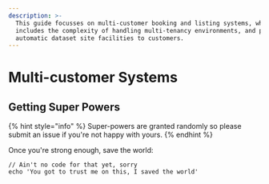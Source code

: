 ```yaml
---
description: >-
  This guide focusses on multi-customer booking and listing systems, which
  includes the complexity of handling multi-tenancy environments, and providing
  automatic dataset site facilities to customers.
---
```


# Multi-customer Systems

## Getting Super Powers

{% hint style="info" %}
 Super-powers are granted randomly so please submit an issue if you're not happy with yours.
{% endhint %}

Once you're strong enough, save the world:

```
// Ain't no code for that yet, sorry
echo 'You got to trust me on this, I saved the world'
```



